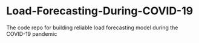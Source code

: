 # Load-Forecasting-During-COVID-19
The code repo for building reliable load forecasting model during the COVID-19 pandemic
